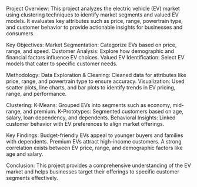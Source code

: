Project Overview:
This project analyzes the electric vehicle (EV) market using clustering techniques to identify market segments and valued EV models. It evaluates key attributes such as price, range,           powertrain type, and customer behavior to provide actionable insights for businesses and consumers.

Key Objectives:
      Market Segmentation: Categorize EVs based on price, range, and speed.
      Customer Analysis: Explore how demographic and financial factors influence EV choices.
      Valued EV Identification: Select EV models that cater to specific customer needs.
      
Methodology:
      Data Exploration & Cleaning: Cleaned data for attributes like price, range, and powertrain type to ensure accuracy.
      Visualization: Used scatter plots, line charts, and bar plots to identify trends in EV pricing, range, and performance.
      
Clustering:
      K-Means: Grouped EVs into segments such as economy, mid-range, and premium.
      K-Prototypes: Segmented customers based on age, salary, loan dependency, and dependents.
      Behavioral Insights: Linked customer behavior with EV preferences to align market offerings.
      
Key Findings:
      Budget-friendly EVs appeal to younger buyers and families with dependents.
      Premium EVs attract high-income customers.
      A strong correlation exists between EV price, range, and demographic factors like age and salary.

Conclusion:
      This project provides a comprehensive understanding of the EV market and helps businesses target their offerings to specific customer segments effectively.
